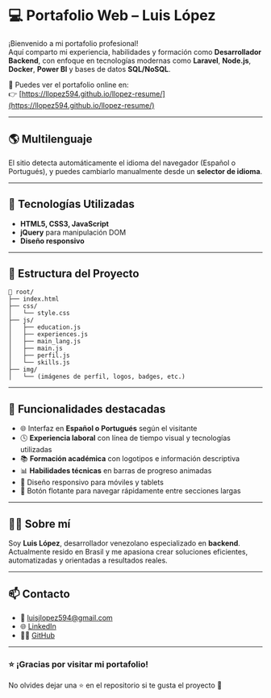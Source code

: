 # 💻 Portafolio Web – Luis López

¡Bienvenido a mi portafolio profesional!  
Aquí comparto mi experiencia, habilidades y formación como **Desarrollador Backend**, con enfoque en tecnologías modernas como **Laravel**, **Node.js**, **Docker**, **Power BI** y bases de datos **SQL/NoSQL**.

🚀 Puedes ver el portafolio online en:  
👉 [https://llopez594.github.io/llopez-resume/](https://llopez594.github.io/llopez-resume/)

---

## 🌎 Multilenguaje

El sitio detecta automáticamente el idioma del navegador (Español o Portugués), y puedes cambiarlo manualmente desde un **selector de idioma**.

---

## 🧠 Tecnologías Utilizadas

- **HTML5, CSS3, JavaScript**
- **jQuery** para manipulación DOM
- **Diseño responsivo**

---

## 🧩 Estructura del Proyecto

```
📁 root/
├── index.html
├── css/
│   └── style.css
├── js/
│   ├── education.js
│   ├── experiences.js
│   ├── main_lang.js
│   ├── main.js
│   ├── perfil.js
│   └── skills.js
├── img/
│   └── (imágenes de perfil, logos, badges, etc.)
```

---

## 📌 Funcionalidades destacadas

- 🌐 Interfaz en **Español o Portugués** según el visitante
- 🕓 **Experiencia laboral** con línea de tiempo visual y tecnologías utilizadas
- 📚 **Formación académica** con logotipos e información descriptiva
- 📊 **Habilidades técnicas** en barras de progreso animadas
- 📱 Diseño responsivo para móviles y tablets
- 🔽 Botón flotante para navegar rápidamente entre secciones largas

---

## 🙋‍♂️ Sobre mí

Soy **Luis López**, desarrollador venezolano especializado en **backend**. Actualmente resido en Brasil y me apasiona crear soluciones eficientes, automatizadas y orientadas a resultados reales.

---

## 📫 Contacto

- 📧 luisjlopez594@gmail.com  
- 🌐 [LinkedIn](https://linkedin.com/in/llopez594)  
- 🧑‍💻 [GitHub](https://github.com/llopez594)

---

### ⭐ ¡Gracias por visitar mi portafolio!  
No olvides dejar una ⭐ en el repositorio si te gusta el proyecto 🙌
